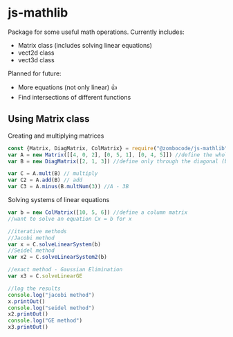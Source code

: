 # js-mathlib
Package for some useful math operations.
Currently includes:
+ Matrix class (includes solving linear equations)
+ vect2d class
+ vect3d class
  
Planned for future:
+ More equations (not only linear) :+1:
+ Find intersections of different functions

## Using Matrix class
Creating and multiplying matrices
```JavaScript
const {Matrix, DiagMatrix, ColMatrix} = require("@zombocode/js-mathlib");
var A = new Matrix([[4, 0, 2], [0, 5, 1], [0, 4, 5]]) //define the whole matrix here
var B = new DiagMatrix([2, 1, 3]) //define only through the diagonal (but use like a normal matrix)

var C = A.mult(B) // multiply
var C2 = A.add(B) // add
var C3 = A.minus(B.multNum(3)) //A - 3B
```

Solving systems of linear equations
```JavaScript
var b = new ColMatrix([10, 5, 6]) //define a column matrix
//want to solve an equation Cx = b for x

//iterative methods
//Jacobi method
var x = C.solveLinearSystem(b)
//Seidel method
var x2 = C.solveLinearSystem2(b)

//exact method - Gaussian Elimination
var x3 = C.solveLinearGE

//log the results
console.log("jacobi method")
x.printOut()
console.log("seidel method")
x2.printOut()
console.log("GE method")
x3.printOut()







```


